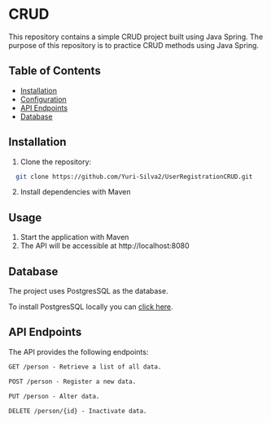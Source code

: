 # CRUD
This repository contains a simple CRUD project built using Java Spring. The purpose of this repository is to practice CRUD methods using Java Spring.

## Table of Contents

- [Installation](#installation)
- [Configuration](#configuration)
- [API Endpoints](#api-endpoints)
- [Database](#database)

## Installation

1. Clone the repository:

```bash
  git clone https://github.com/Yuri-Silva2/UserRegistrationCRUD.git
```

2. Install dependencies with Maven

## Usage

1. Start the application with Maven
2. The API will be accessible at http://localhost:8080

## Database
The project uses PostgresSQL as the database.

To install PostgresSQL locally you can [click here](https://www.postgresql.org/download/).

## API Endpoints
The API provides the following endpoints:

```markdown
GET /person - Retrieve a list of all data.

POST /person - Register a new data.

PUT /person - Alter data.

DELETE /person/{id} - Inactivate data.
```
